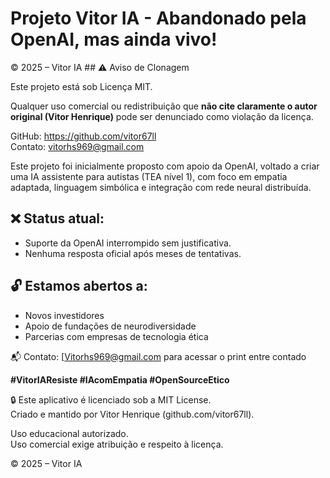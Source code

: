 # Projeto Vitor IA - Abandonado pela OpenAI, mas ainda vivo!
© 2025 – Vitor IA ## ⚠️ Aviso de Clonagem

Este projeto está sob Licença MIT.

Qualquer uso comercial ou redistribuição que **não cite claramente o autor original (Vitor Henrique)** pode ser denunciado como violação da licença.

GitHub: https://github.com/vitor67ll  
Contato: vitorhs969@gmail.com

Este projeto foi inicialmente proposto com apoio da OpenAI, voltado a criar uma IA assistente para autistas (TEA nível 1), com foco em empatia adaptada, linguagem simbólica e integração com rede neural distribuída.

## ❌ Status atual:
- Suporte da OpenAI interrompido sem justificativa.
- Nenhuma resposta oficial após meses de tentativas.

## 🔓 Estamos abertos a:
- Novos investidores
- Apoio de fundações de neurodiversidade
- Parcerias com empresas de tecnologia ética

📬 Contato: [Vitorhs969@gmail.com 
para acessar o print entre contado

**#VitorIAResiste #IAcomEmpatia #OpenSourceEtico**

🔒 Este aplicativo é licenciado sob a MIT License.  
Criado e mantido por Vitor Henrique (github.com/vitor67ll).  

Uso educacional autorizado.  
Uso comercial exige atribuição e respeito à licença.  

© 2025 – Vitor IA

